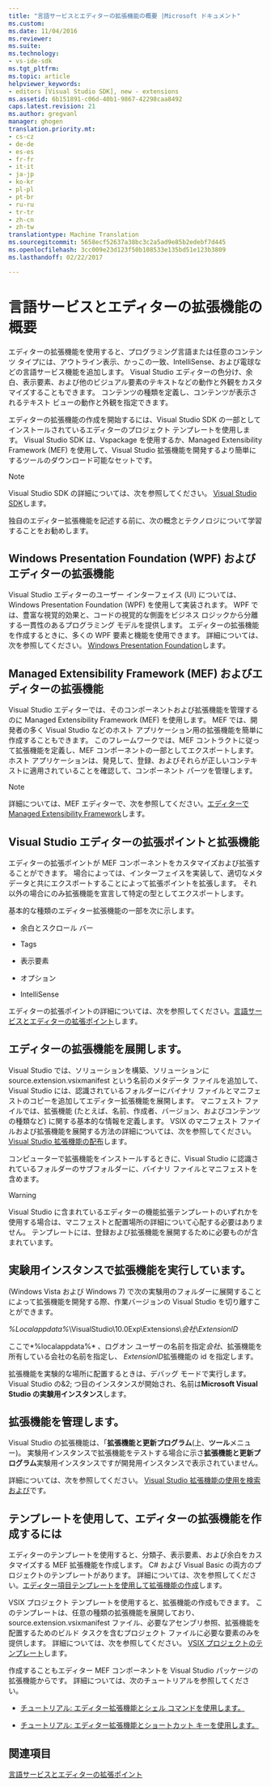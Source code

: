 ```yaml
---
title: "言語サービスとエディターの拡張機能の概要 |Microsoft ドキュメント"
ms.custom: 
ms.date: 11/04/2016
ms.reviewer: 
ms.suite: 
ms.technology:
- vs-ide-sdk
ms.tgt_pltfrm: 
ms.topic: article
helpviewer_keywords:
- editors [Visual Studio SDK], new - extensions
ms.assetid: 6b151891-c06d-40b1-9867-42298caa8492
caps.latest.revision: 21
ms.author: gregvanl
manager: ghogen
translation.priority.mt:
- cs-cz
- de-de
- es-es
- fr-fr
- it-it
- ja-jp
- ko-kr
- pl-pl
- pt-br
- ru-ru
- tr-tr
- zh-cn
- zh-tw
translationtype: Machine Translation
ms.sourcegitcommit: 5658ecf52637a38bc3c2a5ad9e85b2edebf7d445
ms.openlocfilehash: 3cc009e23d123f50b108533e135bd51e123b3809
ms.lasthandoff: 02/22/2017

---
```

# <a name="getting-started-with-language-service-and-editor-extensions"></a>言語サービスとエディターの拡張機能の概要
エディターの拡張機能を使用すると、プログラミング言語または任意のコンテンツ タイプには、アウトライン表示、かっこの一致、IntelliSense、および電球などの言語サービス機能を追加します。 Visual Studio エディターの色分け、余白、表示要素、および他のビジュアル要素のテキストなどの動作と外観をカスタマイズすることもできます。 コンテンツの種類を定義し、コンテンツが表示されるテキスト ビューの動作と外観を指定できます。  
  
 エディターの拡張機能の作成を開始するには、Visual Studio SDK の一部としてインストールされているエディターのプロジェクト テンプレートを使用します。 Visual Studio SDK は、Vspackage を使用するか、Managed Extensibility Framework (MEF) を使用して、Visual Studio 拡張機能を開発するより簡単にするツールのダウンロード可能なセットです。  
  
> [!NOTE]
>  Visual Studio SDK の詳細については、次を参照してください。 [Visual Studio SDK](../extensibility/visual-studio-sdk.md)します。  
  
 独自のエディター拡張機能を記述する前に、次の概念とテクノロジについて学習することをお勧めします。  
  
## <a name="the-windows-presentation-foundation-wpf-and-editor-extensions"></a>Windows Presentation Foundation (WPF) およびエディターの拡張機能  
 Visual Studio エディターのユーザー インターフェイス (UI) については、Windows Presentation Foundation (WPF) を使用して実装されます。 WPF では、豊富な視覚的効果と、コードの視覚的な側面をビジネス ロジックから分離する一貫性のあるプログラミング モデルを提供します。 エディターの拡張機能を作成するときに、多くの WPF 要素と機能を使用できます。 詳細については、次を参照してください。 [Windows Presentation Foundation](http://msdn.microsoft.com/Library/f667bd15-2134-41e9-b4af-5ced6fafab5d)します。  
  
## <a name="the-managed-extensibility-framework-mef-and-editor-extensions"></a>Managed Extensibility Framework (MEF) およびエディターの拡張機能  
 Visual Studio エディターでは、そのコンポーネントおよび拡張機能を管理するのに Managed Extensibility Framework (MEF) を使用します。 MEF では、開発者の多く Visual Studio などのホスト アプリケーション用の拡張機能を簡単に作成することもできます。 このフレームワークでは、MEF コントラクトに従って拡張機能を定義し、MEF コンポーネントの一部としてエクスポートします。 ホスト アプリケーションは、発見して、登録、およびそれらが正しいコンテキストに適用されていることを確認して、コンポーネント パーツを管理します。  
  
> [!NOTE]
>  詳細については、MEF エディターで、次を参照してください。[エディターで Managed Extensibility Framework](../extensibility/managed-extensibility-framework-in-the-editor.md)します。  
  
## <a name="visual-studio-editor-extension-points-and-extensions"></a>Visual Studio エディターの拡張ポイントと拡張機能  
 エディターの拡張ポイントが MEF コンポーネントをカスタマイズおよび拡張することができます。 場合によっては、インターフェイスを実装して、適切なメタデータと共にエクスポートすることによって拡張ポイントを拡張します。 それ以外の場合にのみ拡張機能を宣言して特定の型としてエクスポートします。  
  
 基本的な種類のエディター拡張機能の一部を次に示します。  
  
-   余白とスクロール バー  
  
-   Tags  
  
-   表示要素  
  
-   オプション  
  
-   IntelliSense  
  
 エディターの拡張ポイントの詳細については、次を参照してください。[言語サービスとエディターの拡張ポイント](../extensibility/language-service-and-editor-extension-points.md)します。  
  
## <a name="deploying-editor-extensions"></a>エディターの拡張機能を展開します。  
 Visual Studio では、ソリューションを構築、ソリューションに source.extension.vsixmanifest という名前のメタデータ ファイルを追加して、Visual Studio には、認識されているフォルダーにバイナリ ファイルとマニフェストのコピーを追加してエディター拡張機能を展開します。 マニフェスト ファイルでは、拡張機能 (たとえば、名前、作成者、バージョン、およびコンテンツの種類など) に関する基本的な情報を定義します。 VSIX のマニフェスト ファイルおよび拡張機能を展開する方法の詳細については、次を参照してください。 [Visual Studio 拡張機能の配布](../extensibility/shipping-visual-studio-extensions.md)します。  
  
 コンピューターで拡張機能をインストールするときに、Visual Studio に認識されているフォルダーのサブフォルダーに、バイナリ ファイルとマニフェストを含めます。  
  
> [!WARNING]
>  Visual Studio に含まれているエディターの機能拡張テンプレートのいずれかを使用する場合は、マニフェストと配置場所の詳細について心配する必要はありません。 テンプレートには、登録および拡張機能を展開するために必要ものが含まれています。  
  
## <a name="running-extensions-in-the-experimental-instance"></a>実験用インスタンスで拡張機能を実行しています。  
 (Windows Vista および Windows 7) で次の実験用のフォルダーに展開することによって拡張機能を開発する際、作業バージョンの Visual Studio を切り離すことができます。  
  
 *%Localappdata%*\VisualStudio\10.0Exp\Extensions\\*会社*\\*ExtensionID*  
  
 ここで*%localappdata%* 、ログオン ユーザーの名前を指定*会社*、拡張機能を所有している会社の名前を指定し、 *ExtensionID*拡張機能の id を指定します。  
  
 拡張機能を実験的な場所に配置するときは、デバッグ モードで実行します。 Visual Studio の&2; つ目のインスタンスが開始され、名前は**Microsoft Visual Studio の実験用インスタンス**します。  
  
## <a name="managing-extensions"></a>拡張機能を管理します。  
 Visual Studio の拡張機能は、「**拡張機能と更新プログラム**(上、**ツール**メニュー)。 実験用インスタンスで拡張機能をテストする場合に示さ**拡張機能と更新プログラム**実験用インスタンスですが開発用インスタンスで表示されていません。  
  
 詳細については、次を参照してください。 [Visual Studio 拡張機能の使用を検索および](../ide/finding-and-using-visual-studio-extensions.md)です。  
  
## <a name="using-templates-to-create-editor-extensions"></a>テンプレートを使用して、エディターの拡張機能を作成するには  
 エディターのテンプレートを使用すると、分類子、表示要素、および余白をカスタマイズする MEF 拡張機能を作成します。 C# および Visual Basic の両方のプロジェクトのテンプレートがあります。 詳細については、次を参照してください。[エディター項目テンプレートを使用して拡張機能の作成](../extensibility/creating-an-extension-with-an-editor-item-template.md)します。  
  
 VSIX プロジェクト テンプレートを使用すると、拡張機能の作成もできます。 このテンプレートは、任意の種類の拡張機能を展開しており、source.extension.vsixmanifest ファイル、必要なアセンブリ参照、拡張機能を配置するためのビルド タスクを含むプロジェクト ファイルに必要な要素のみを提供します。 詳細については、次を参照してください。 [VSIX プロジェクトのテンプレート](../extensibility/vsix-project-template.md)します。  
  
 作成することもエディター MEF コンポーネントを Visual Studio パッケージの拡張機能からです。 詳細については、次のチュートリアルを参照してください。  
  
-   [チュートリアル: エディター拡張機能とシェル コマンドを使用します。](../extensibility/walkthrough-using-a-shell-command-with-an-editor-extension.md)  
  
-   [チュートリアル: エディター拡張機能とショートカット キーを使用します。](../extensibility/walkthrough-using-a-shortcut-key-with-an-editor-extension.md)  
  
## <a name="see-also"></a>関連項目  
 [言語サービスとエディターの拡張ポイント](../extensibility/language-service-and-editor-extension-points.md)

